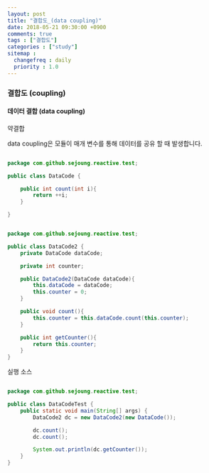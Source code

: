 ```yaml
---
layout: post
title: "결합도_(data coupling)"
date: 2018-05-21 09:30:00 +0900
comments: true
tags : ["결합도"]
categories : ["study"]
sitemap :
  changefreq : daily
  priority : 1.0
---
```


### 결합도 (coupling)

#### 데이터 결합 (data coupling)
 
약결합

data coupling은 모듈이 매개 변수를 통해 데이터를 공유 할 때 발생합니다.

```java

package com.github.sejoung.reactive.test;

public class DataCode {

    public int count(int i){
        return ++i;
    }

}


```

```java

package com.github.sejoung.reactive.test;

public class DataCode2 {
    private DataCode dataCode;

    private int counter;

    public DataCode2(DataCode dataCode){
        this.dataCode = dataCode;
        this.counter = 0;
    }

    public void count(){
        this.counter = this.dataCode.count(this.counter);
    }

    public int getCounter(){
        return this.counter;
    }
}


```
실행 소스 

```java

package com.github.sejoung.reactive.test;

public class DataCodeTest {
    public static void main(String[] args) {
        DataCode2 dc = new DataCode2(new DataCode());

        dc.count();
        dc.count();

        System.out.println(dc.getCounter());
    }
}


```